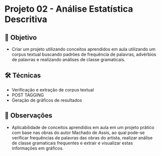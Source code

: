 # Projeto 02 - Análise Estatística Descritiva

## 🎯 Objetivo
 - Criar um projeto utilizando conceitos aprendidos em aula utilizando um corpus textual buscando padrões de frequência de palavras, advérbios de palavras e realizando análises de classe gramaticais.

## 🛠️ Técnicas
- Verificação e extração de corpus textual
- POST TAGGING
- Geração de gráficos de resultados


## 📝 Observações
- Aplicabilidade de conceitos aprendidos em aula em um projeto prático com base nas obras do autor Machado de Assis, ao qual pode-se verificar frequências de palavras das obras do artista, realizar análise de classe gramaticais frequentes e extrair e visualizar estas informações em gráficos.